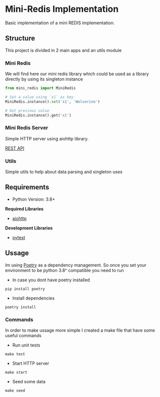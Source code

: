 # Mini-Redis Implementation

Basic implementation of a mini REDIS implementation.

## Structure

This project is divided in 2 main apps and an utils module

### Mini Redis

We will find here our mini redis library which could be used as a library directly by using its singleton instance

```python
from mini_redis import MiniRedis

# Set a value using `x1` as key
MiniRedis.instance().set('x1', 'Wolverine')

# Get previous value
MiniRedis.instance().get('x1')
```

### Mini Redis Server

Simple HTTP server using aiohttp library.

[REST API](mini_redis_api.md)

### Utils

Simple utils to help about data parsing and singleton uses

## Requirements

- Python Version: 3.8+

**Required Libraries**

- [aiohttp](https://docs.aiohttp.org/en/stable/)

**Development Libraries**

- [pytest](https://docs.pytest.org/en/stable/)

## Ussage

Im using [Poetry](https://python-poetry.org/) as a dependency management. So once you set your environment
to be python 3.8^ compatible you need to run

- In case you dont have poetry installed

```shell
pip install poetry
```

- Install dependencies

```shell
poetry install
```

### Commands

In order to make ussage more simple I created a make file that have some useful commands

- Run unit tests

```shell
make test
```

- Start HTTP server

```shell
make start
```

- Seed some data

```shell
make seed
```
